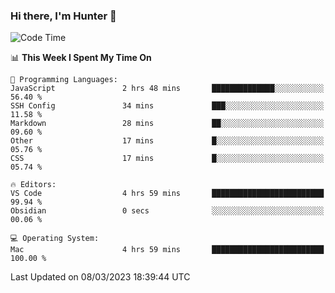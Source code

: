 ### Hi there, I'm Hunter 👋

<!--
**huntermatrix/huntermatrix** is a ✨ _special_ ✨ repository because its `README.md` (this file) appears on your GitHub profile.

Here are some ideas to get you started:

- 🔭 I’m currently working on ...
- 🌱 I’m currently learning ...
- 👯 I’m looking to collaborate on ...
- 🤔 I’m looking for help with ...
- 💬 Ask me about ...
- 📫 How to reach me: ...
- 😄 Pronouns: ...
- ⚡ Fun fact: ...
-->

<!--START_SECTION:waka-->
![Code Time](http://img.shields.io/badge/Code%20Time-28%20hrs%2030%20mins-blue)

📊 **This Week I Spent My Time On** 

```text
💬 Programming Languages: 
JavaScript               2 hrs 48 mins       ██████████████░░░░░░░░░░░   56.40 % 
SSH Config               34 mins             ███░░░░░░░░░░░░░░░░░░░░░░   11.58 % 
Markdown                 28 mins             ██░░░░░░░░░░░░░░░░░░░░░░░   09.60 % 
Other                    17 mins             █░░░░░░░░░░░░░░░░░░░░░░░░   05.76 % 
CSS                      17 mins             █░░░░░░░░░░░░░░░░░░░░░░░░   05.74 % 

🔥 Editors: 
VS Code                  4 hrs 59 mins       █████████████████████████   99.94 % 
Obsidian                 0 secs              ░░░░░░░░░░░░░░░░░░░░░░░░░   00.06 % 

💻 Operating System: 
Mac                      4 hrs 59 mins       █████████████████████████   100.00 % 
```


 Last Updated on 08/03/2023 18:39:44 UTC
<!--END_SECTION:waka-->
